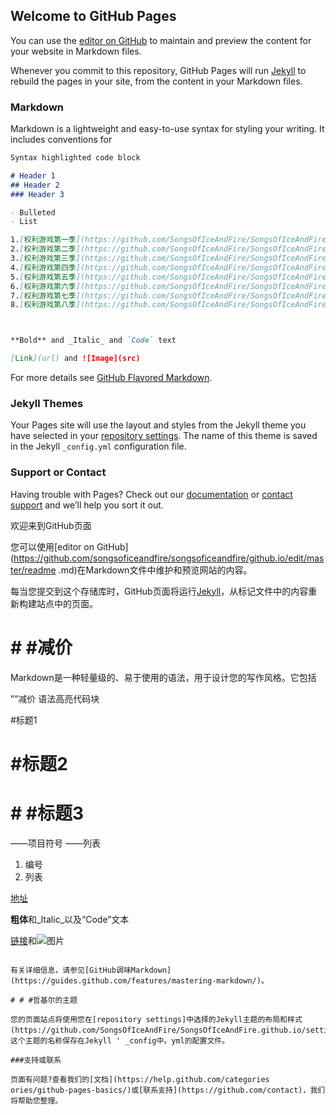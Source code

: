 

## Welcome to GitHub Pages

You can use the [editor on GitHub](https://github.com/SongsOfIceAndFire/SongsOfIceAndFire.github.io/edit/master/README.md) to maintain and preview the content for your website in Markdown files.

Whenever you commit to this repository, GitHub Pages will run [Jekyll](https://jekyllrb.com/) to rebuild the pages in your site, from the content in your Markdown files.

### Markdown

Markdown is a lightweight and easy-to-use syntax for styling your writing. It includes conventions for

```markdown
Syntax highlighted code block

# Header 1
## Header 2
### Header 3

- Bulleted
- List

1.[权利游戏第一季](https://github.com/SongsOfIceAndFire/SongsOfIceAndFire.github.io/edit/master/README.md)
2.[权利游戏第二季](https://github.com/SongsOfIceAndFire/SongsOfIceAndFire.github.io/edit/master/README.md)
3.[权利游戏第三季](https://github.com/SongsOfIceAndFire/SongsOfIceAndFire.github.io/edit/master/README.md) 
4.[权利游戏第四季](https://github.com/SongsOfIceAndFire/SongsOfIceAndFire.github.io/edit/master/README.md)
5.[权利游戏第五季](https://github.com/SongsOfIceAndFire/SongsOfIceAndFire.github.io/edit/master/README.md)
6.[权利游戏第六季](https://github.com/SongsOfIceAndFire/SongsOfIceAndFire.github.io/edit/master/README.md)
7.[权利游戏第七季](https://github.com/SongsOfIceAndFire/SongsOfIceAndFire.github.io/edit/master/README.md)
8.[权利游戏第八季](https://github.com/SongsOfIceAndFire/SongsOfIceAndFire.github.io/edit/master/README.md)



**Bold** and _Italic_ and `Code` text

[Link](url) and ![Image](src)
```

For more details see [GitHub Flavored Markdown](https://guides.github.com/features/mastering-markdown/).

### Jekyll Themes

Your Pages site will use the layout and styles from the Jekyll theme you have selected in your [repository settings](https://github.com/SongsOfIceAndFire/SongsOfIceAndFire.github.io/settings). The name of this theme is saved in the Jekyll `_config.yml` configuration file.

### Support or Contact

Having trouble with Pages? Check out our [documentation](https://help.github.com/categories/github-pages-basics/) or [contact support](https://github.com/contact) and we’ll help you sort it out.




欢迎来到GitHub页面

您可以使用[editor on GitHub](https://github.com/songsoficeandfire/songsoficeandfire/github.io/edit/master/readme .md)在Markdown文件中维护和预览网站的内容。

每当您提交到这个存储库时，GitHub页面将运行[Jekyll](https://jekyllrb.com/)，从标记文件中的内容重新构建站点中的页面。

# # #减价

Markdown是一种轻量级的、易于使用的语法，用于设计您的写作风格。它包括

”“减价
语法高亮代码块

#标题1
# #标题2
# # #标题3

——项目符号
——列表

1. 编号
2. 列表


[地址](baidu.com)


**粗体**和_Italic_以及“Code”文本

[链接](url)和![图片](src)
```

有关详细信息，请参见[GitHub调味Markdown](https://guides.github.com/features/mastering-markdown/)。

# # #哲基尔的主题

您的页面站点将使用您在[repository settings]中选择的Jekyll主题的布局和样式(https://github.com/SongsOfIceAndFire/SongsOfIceAndFire.github.io/settings)。这个主题的名称保存在Jekyll ' _config中。yml的配置文件。

###支持或联系

页面有问题?查看我们的[文档](https://help.github.com/categories ories/github-pages-basics/)或[联系支持](https://github.com/contact)，我们将帮助您整理。






